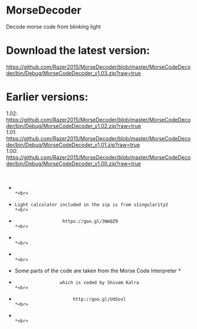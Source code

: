 # MorseDecoder
Decode morse code from blinking light
<br>
# Download the latest version: 
https://github.com/Razer2015/MorseDecoder/blob/master/MorseCodeDecoder/bin/Debug/MorseCodeDecoder_v1.03.zip?raw=true
<br>
# Earlier versions:
1.02: https://github.com/Razer2015/MorseDecoder/blob/master/MorseCodeDecoder/bin/Debug/MorseCodeDecoder_v1.02.zip?raw=true <br>
1.01: https://github.com/Razer2015/MorseDecoder/blob/master/MorseCodeDecoder/bin/Debug/MorseCodeDecoder_v1.01.zip?raw=true <br>
1.00: https://github.com/Razer2015/MorseDecoder/blob/master/MorseCodeDecoder/bin/Debug/MorseCodeDecoder_v1.00.zip?raw=true <br>
<br>
<br>

*                                                                        *<br>
*     Light calculator included in the zip is from s1ingular1ty2         *<br>
*                       https://goo.gl/3NmQZ9                            *<br>
*                                                                        *<br>
*                                                                        *<br>
*    Some parts of the code are taken from the Morse Code Interpreter    *<br>
*                      which is coded by Shivam Kalra                    *<br>
*                           http://goo.gl/UdSosl                         *<br>
*                                                                        *<br>
